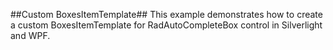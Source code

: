 ##Custom BoxesItemTemplate##
This example demonstrates how to create a custom BoxesItemTemplate for RadAutoCompleteBox control in Silverlight and WPF.
